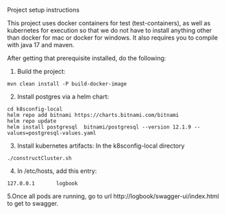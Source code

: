 Project setup instructions

This project uses docker containers for test (test-containers), as well as kubernetes for execution so that we do not have to
install anything other than docker for mac or docker for windows. It also requires you to compile with java 17 and maven.

After getting that prerequisite installed, do the following:

1. Build the project:

```
mvn clean install -P build-docker-image
```

2. Install postgres via a helm chart:
```
cd k8sconfig-local
helm repo add bitnami https://charts.bitnami.com/bitnami  
helm repo update
helm install postgresql  bitnami/postgresql --version 12.1.9 --values=postgresql-values.yaml
```

3. Install kubernetes artifacts: In the k8sconfig-local directory
```
./constructCluster.sh
```

4. In /etc/hosts, add this entry:
```
127.0.0.1       logbook
```

5.Once all pods are running, go to url http://logbook/swagger-ui/index.html to get to swagger.